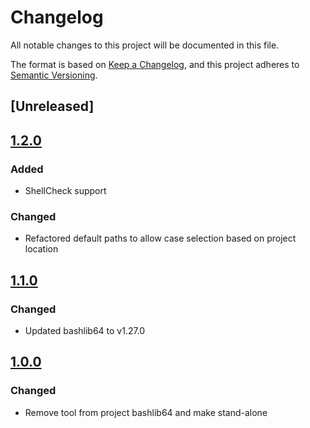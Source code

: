 # Changelog

All notable changes to this project will be documented in this file.

The format is based on [Keep a Changelog](https://keepachangelog.com/en/1.0.0/),
and this project adheres to [Semantic Versioning](https://semver.org/spec/v2.0.0.html).

## [Unreleased]

## [1.2.0]

### Added

- ShellCheck support

### Changed

- Refactored default paths to allow case selection based on project location

## [1.1.0]

### Changed

- Updated bashlib64 to v1.27.0

## [1.0.0]

### Changed

- Remove tool from project bashlib64 and make stand-alone

[1.2.0]: https://github.com/serdigital64/testmansh/compare/1.1.0...HEAD
[1.1.0]: https://github.com/serdigital64/testmansh/compare/1.0.0...1.1.0
[1.0.0]: https://github.com/serdigital64/testmansh/releases/tag/1.0.0
